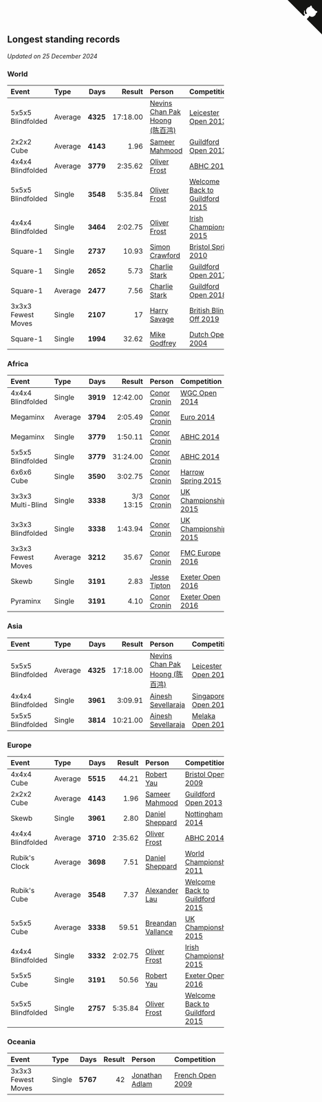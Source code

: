 ## Longest standing records

*Updated on 25 December 2024*


### World

| Event | Type | Days | Result | Person | Competition |
| :--- | :--- | ---: | ---: | :--- | :--- |
| 5x5x5 Blindfolded | Average | **4325** | 17:18.00 | [Nevins Chan Pak Hoong (陈百鸿)](https://www.worldcubeassociation.org/persons/2010CHAN20) | [Leicester Open 2013](https://www.worldcubeassociation.org/competitions/Leicester2013/results/by_person#2010CHAN20) |
| 2x2x2 Cube | Average | **4143** | 1.96 | [Sameer Mahmood](https://www.worldcubeassociation.org/persons/2013MAHM02) | [Guildford Open 2013](https://www.worldcubeassociation.org/competitions/GuildfordOpen2013/results/by_person#2013MAHM02) |
| 4x4x4 Blindfolded | Average | **3779** | 2:35.62 | [Oliver Frost](https://www.worldcubeassociation.org/persons/2012FROS01) | [ABHC 2014](https://www.worldcubeassociation.org/competitions/AugustBank2014/results/by_person#2012FROS01) |
| 5x5x5 Blindfolded | Single | **3548** | 5:35.84 | [Oliver Frost](https://www.worldcubeassociation.org/persons/2012FROS01) | [Welcome Back to Guildford 2015](https://www.worldcubeassociation.org/competitions/WelcomeBackToGuildford2015/results/by_person#2012FROS01) |
| 4x4x4 Blindfolded | Single | **3464** | 2:02.75 | [Oliver Frost](https://www.worldcubeassociation.org/persons/2012FROS01) | [Irish Championship 2015](https://www.worldcubeassociation.org/competitions/IrishChampionship2015/results/by_person#2012FROS01) |
| Square-1 | Single | **2737** | 10.93 | [Simon Crawford](https://www.worldcubeassociation.org/persons/2008CRAW01) | [Bristol Spring 2010](https://www.worldcubeassociation.org/competitions/BristolSpring2010/results/by_person#2008CRAW01) |
| Square-1 | Single | **2652** | 5.73 | [Charlie Stark](https://www.worldcubeassociation.org/persons/2014STAR05) | [Guildford Open 2017](https://www.worldcubeassociation.org/competitions/GuildfordOpen2017/results/by_person#2014STAR05) |
| Square-1 | Average | **2477** | 7.56 | [Charlie Stark](https://www.worldcubeassociation.org/persons/2014STAR05) | [Guildford Open 2018](https://www.worldcubeassociation.org/competitions/GuildfordOpen2018/results/by_person#2014STAR05) |
| 3x3x3 Fewest Moves | Single | **2107** | 17 | [Harry Savage](https://www.worldcubeassociation.org/persons/2013SAVA01) | [British Blind Off 2019](https://www.worldcubeassociation.org/competitions/TGBBO2019/results/by_person#2013SAVA01) |
| Square-1 | Single | **1994** | 32.62 | [Mike Godfrey](https://www.worldcubeassociation.org/persons/2004GODF01) | [Dutch Open 2004](https://www.worldcubeassociation.org/competitions/DutchOpen2004/results/by_person#2004GODF01) |

### Africa

| Event | Type | Days | Result | Person | Competition |
| :--- | :--- | ---: | ---: | :--- | :--- |
| 4x4x4 Blindfolded | Single | **3919** | 12:42.00 | [Conor Cronin](https://www.worldcubeassociation.org/persons/2013CRON01) | [WGC Open 2014](https://www.worldcubeassociation.org/competitions/WelwynGardenCity2014/results/by_person#2013CRON01) |
| Megaminx | Average | **3794** | 2:05.49 | [Conor Cronin](https://www.worldcubeassociation.org/persons/2013CRON01) | [Euro 2014](https://www.worldcubeassociation.org/competitions/Euro2014/results/by_person#2013CRON01) |
| Megaminx | Single | **3779** | 1:50.11 | [Conor Cronin](https://www.worldcubeassociation.org/persons/2013CRON01) | [ABHC 2014](https://www.worldcubeassociation.org/competitions/AugustBank2014/results/by_person#2013CRON01) |
| 5x5x5 Blindfolded | Single | **3779** | 31:24.00 | [Conor Cronin](https://www.worldcubeassociation.org/persons/2013CRON01) | [ABHC 2014](https://www.worldcubeassociation.org/competitions/AugustBank2014/results/by_person#2013CRON01) |
| 6x6x6 Cube | Single | **3590** | 3:02.75 | [Conor Cronin](https://www.worldcubeassociation.org/persons/2013CRON01) | [Harrow Spring 2015](https://www.worldcubeassociation.org/competitions/HarrowSpring2015/results/by_person#2013CRON01) |
| 3x3x3 Multi-Blind | Single | **3338** | 3/3 13:15 | [Conor Cronin](https://www.worldcubeassociation.org/persons/2013CRON01) | [UK Championship 2015](https://www.worldcubeassociation.org/competitions/UKChampionship2015/results/by_person#2013CRON01) |
| 3x3x3 Blindfolded | Single | **3338** | 1:43.94 | [Conor Cronin](https://www.worldcubeassociation.org/persons/2013CRON01) | [UK Championship 2015](https://www.worldcubeassociation.org/competitions/UKChampionship2015/results/by_person#2013CRON01) |
| 3x3x3 Fewest Moves | Average | **3212** | 35.67 | [Conor Cronin](https://www.worldcubeassociation.org/persons/2013CRON01) | [FMC Europe 2016](https://www.worldcubeassociation.org/competitions/FMCEurope2016/results/by_person#2013CRON01) |
| Skewb | Single | **3191** | 2.83 | [Jesse Tipton](https://www.worldcubeassociation.org/persons/2014TIPT01) | [Exeter Open 2016](https://www.worldcubeassociation.org/competitions/ExeterOpen2016/results/by_person#2014TIPT01) |
| Pyraminx | Single | **3191** | 4.10 | [Conor Cronin](https://www.worldcubeassociation.org/persons/2013CRON01) | [Exeter Open 2016](https://www.worldcubeassociation.org/competitions/ExeterOpen2016/results/by_person#2013CRON01) |

### Asia

| Event | Type | Days | Result | Person | Competition |
| :--- | :--- | ---: | ---: | :--- | :--- |
| 5x5x5 Blindfolded | Average | **4325** | 17:18.00 | [Nevins Chan Pak Hoong (陈百鸿)](https://www.worldcubeassociation.org/persons/2010CHAN20) | [Leicester Open 2013](https://www.worldcubeassociation.org/competitions/Leicester2013/results/by_person#2010CHAN20) |
| 4x4x4 Blindfolded | Single | **3961** | 3:09.91 | [Ainesh Sevellaraja](https://www.worldcubeassociation.org/persons/2012SEVE01) | [Singapore Open 2014](https://www.worldcubeassociation.org/competitions/SingaporeOpen2014/results/by_person#2012SEVE01) |
| 5x5x5 Blindfolded | Single | **3814** | 10:21.00 | [Ainesh Sevellaraja](https://www.worldcubeassociation.org/persons/2012SEVE01) | [Melaka Open 2014](https://www.worldcubeassociation.org/competitions/MelakaOpen2014/results/by_person#2012SEVE01) |

### Europe

| Event | Type | Days | Result | Person | Competition |
| :--- | :--- | ---: | ---: | :--- | :--- |
| 4x4x4 Cube | Average | **5515** | 44.21 | [Robert Yau](https://www.worldcubeassociation.org/persons/2009YAUR01) | [Bristol Open 2009](https://www.worldcubeassociation.org/competitions/BristolOpen2009/results/by_person#2009YAUR01) |
| 2x2x2 Cube | Average | **4143** | 1.96 | [Sameer Mahmood](https://www.worldcubeassociation.org/persons/2013MAHM02) | [Guildford Open 2013](https://www.worldcubeassociation.org/competitions/GuildfordOpen2013/results/by_person#2013MAHM02) |
| Skewb | Single | **3961** | 2.80 | [Daniel Sheppard](https://www.worldcubeassociation.org/persons/2009SHEP01) | [Nottingham 2014](https://www.worldcubeassociation.org/competitions/UniversityofNottingham2014/results/by_person#2009SHEP01) |
| 4x4x4 Blindfolded | Average | **3710** | 2:35.62 | [Oliver Frost](https://www.worldcubeassociation.org/persons/2012FROS01) | [ABHC 2014](https://www.worldcubeassociation.org/competitions/AugustBank2014/results/by_person#2012FROS01) |
| Rubik's Clock | Average | **3698** | 7.51 | [Daniel Sheppard](https://www.worldcubeassociation.org/persons/2009SHEP01) | [World Championship 2011](https://www.worldcubeassociation.org/competitions/WC2011/results/by_person#2009SHEP01) |
| Rubik's Cube | Average | **3548** | 7.37 | [Alexander Lau](https://www.worldcubeassociation.org/persons/2011LAUA01) | [Welcome Back to Guildford 2015](https://www.worldcubeassociation.org/competitions/WelcomeBackToGuildford2015/results/by_person#2011LAUA01) |
| 5x5x5 Cube | Average | **3338** | 59.51 | [Breandan Vallance](https://www.worldcubeassociation.org/persons/2007VALL01) | [UK Championship 2015](https://www.worldcubeassociation.org/competitions/UKChampionship2015/results/by_person#2007VALL01) |
| 4x4x4 Blindfolded | Single | **3332** | 2:02.75 | [Oliver Frost](https://www.worldcubeassociation.org/persons/2012FROS01) | [Irish Championship 2015](https://www.worldcubeassociation.org/competitions/IrishChampionship2015/results/by_person#2012FROS01) |
| 5x5x5 Cube | Single | **3191** | 50.56 | [Robert Yau](https://www.worldcubeassociation.org/persons/2009YAUR01) | [Exeter Open 2016](https://www.worldcubeassociation.org/competitions/ExeterOpen2016/results/by_person#2009YAUR01) |
| 5x5x5 Blindfolded | Single | **2757** | 5:35.84 | [Oliver Frost](https://www.worldcubeassociation.org/persons/2012FROS01) | [Welcome Back to Guildford 2015](https://www.worldcubeassociation.org/competitions/WelcomeBackToGuildford2015/results/by_person#2012FROS01) |

### Oceania

| Event | Type | Days | Result | Person | Competition |
| :--- | :--- | ---: | ---: | :--- | :--- |
| 3x3x3 Fewest Moves | Single | **5767** | 42 | [Jonathan Adlam](https://www.worldcubeassociation.org/persons/2009ADLA01) | [French Open 2009](https://www.worldcubeassociation.org/competitions/FrenchOpen2009/results/by_person#2009ADLA01) |


<a href="https://github.com/simonkellly/wca_statistics_uk" class="github-corner" aria-label="View source on Github"><svg width="80" height="80" viewBox="0 0 250 250" style="fill:#151513; color:#fff; position: absolute; top: 0; border: 0; right: 0;" aria-hidden="true"><path d="M0,0 L115,115 L130,115 L142,142 L250,250 L250,0 Z"></path><path d="M128.3,109.0 C113.8,99.7 119.0,89.6 119.0,89.6 C122.0,82.7 120.5,78.6 120.5,78.6 C119.2,72.0 123.4,76.3 123.4,76.3 C127.3,80.9 125.5,87.3 125.5,87.3 C122.9,97.6 130.6,101.9 134.4,103.2" fill="currentColor" style="transform-origin: 130px 106px;" class="octo-arm"></path><path d="M115.0,115.0 C114.9,115.1 118.7,116.5 119.8,115.4 L133.7,101.6 C136.9,99.2 139.9,98.4 142.2,98.6 C133.8,88.0 127.5,74.4 143.8,58.0 C148.5,53.4 154.0,51.2 159.7,51.0 C160.3,49.4 163.2,43.6 171.4,40.1 C171.4,40.1 176.1,42.5 178.8,56.2 C183.1,58.6 187.2,61.8 190.9,65.4 C194.5,69.0 197.7,73.2 200.1,77.6 C213.8,80.2 216.3,84.9 216.3,84.9 C212.7,93.1 206.9,96.0 205.4,96.6 C205.1,102.4 203.0,107.8 198.3,112.5 C181.9,128.9 168.3,122.5 157.7,114.1 C157.9,116.9 156.7,120.9 152.7,124.9 L141.0,136.5 C139.8,137.7 141.6,141.9 141.8,141.8 Z" fill="currentColor" class="octo-body"></path></svg></a><style>.github-corner:hover .octo-arm{animation:octocat-wave 560ms ease-in-out}@keyframes octocat-wave{0%,100%{transform:rotate(0)}20%,60%{transform:rotate(-25deg)}40%,80%{transform:rotate(10deg)}}@media (max-width:500px){.github-corner:hover .octo-arm{animation:none}.github-corner .octo-arm{animation:octocat-wave 560ms ease-in-out}}</style>
